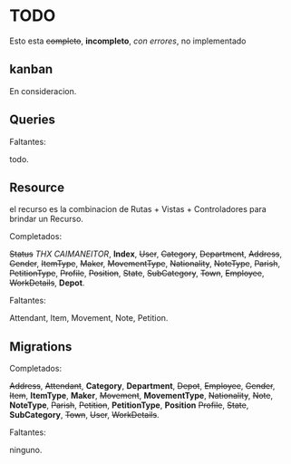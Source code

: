 # TODO

Esto esta ~~completo~~, **incompleto**, *con errores*, no implementado

## kanban

En consideracion.

## Queries

Faltantes:

todo.

## Resource

el recurso es la combinacion de Rutas + Vistas + Controladores para brindar un Recurso.

Completados:

~~Status~~ *THX CAIMANEITOR*, **Index**, ~~User~~, ~~Category~~, ~~Department~~,
~~Address~~, ~~Gender~~, ~~ItemType~~, ~~Maker~~, ~~MovementType~~,
~~Nationality~~, ~~NoteType~~, ~~Parish~~, ~~PetitionType~~, ~~Profile~~,
~~Position~~, ~~State~~, ~~SubCategory~~, ~~Town~~, ~~Employee~~, ~~WorkDetails~~,
**Depot**.

Faltantes:

Attendant, Item, Movement, Note, Petition.

## Migrations

Completados:

~~Address~~, ~~Attendant~~, **Category**, **Department**,  ~~Depot~~, ~~Employee~~,
~~Gender~~, ~~Item~~, **ItemType**, **Maker**, ~~Movement~~, **MovementType**, ~~Nationality~~,
~~Note~~, **NoteType**, ~~Parish~~, ~~Petition~~, **PetitionType**, **Position**
~~Profile~~, ~~State~~, **SubCategory**, ~~Town~~, ~~User~~, ~~WorkDetails~~.

Faltantes:

ninguno.
